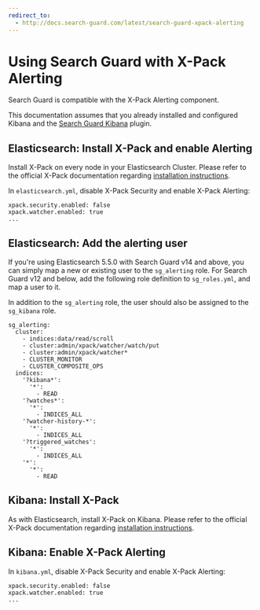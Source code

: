 ```yaml
---
redirect_to:
  - http://docs.search-guard.com/latest/search-guard-xpack-alerting
---
```


# Using Search Guard with X-Pack Alerting

Search Guard is compatible with the X-Pack Alerting component. 

This documentation assumes that you already installed and configured Kibana and the [Search Guard Kibana](kibana.md) plugin.

## Elasticsearch: Install X-Pack and enable Alerting

Install X-Pack on every node in your Elasticsearch Cluster. Please refer to the official X-Pack documentation regarding [installation instructions](https://www.elastic.co/guide/en/x-pack/current/installing-xpack.html).

In `elasticsearch.yml`, disable X-Pack Security and enable X-Pack Alerting:

```
xpack.security.enabled: false
xpack.watcher.enabled: true
...
```

## Elasticsearch: Add the alerting user

If you're using Elasticsearch 5.5.0 with Search Guard v14 and above, you can simply map a new or existing user to the `sg_alerting` role. For Search Guard v12 and below, add the following role definition to `sg_roles.yml`, and map a user to it.

In addition to the `sg_alerting` role, the user should also be assigned to the `sg_kibana` role.

```
sg_alerting:
  cluster:
    - indices:data/read/scroll
    - cluster:admin/xpack/watcher/watch/put
    - cluster:admin/xpack/watcher*
    - CLUSTER_MONITOR
    - CLUSTER_COMPOSITE_OPS
  indices:
    '?kibana*':
      '*':
        - READ
    '?watches*':
      '*':
        - INDICES_ALL
    '?watcher-history-*':
      '*':
        - INDICES_ALL
    '?triggered_watches':
      '*':
        - INDICES_ALL
    '*':
      '*':
        - READ
```

## Kibana: Install X-Pack

As with Elasticsearch, install X-Pack on Kibana. Please refer to the official X-Pack documentation regarding [installation instructions](https://www.elastic.co/guide/en/x-pack/current/installing-xpack.html).
      
## Kibana: Enable X-Pack Alerting

In `kibana.yml`, disable X-Pack Security and enable X-Pack Alerting:


```
xpack.security.enabled: false
xpack.watcher.enabled: true
...
```